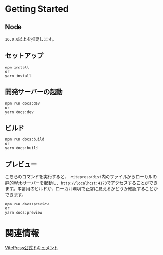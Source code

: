 # Getting Started

## Node
`16.0.0`以上を推奨します。

## セットアップ
```
npm install
or
yarn install
```

## 開発サーバーの起動
```
npm run docs:dev
or
yarn docs:dev
```

## ビルド
```
npm run docs:build
or
yarn docs:build
```

## プレビュー
こちらのコマンドを実行すると、`.vitepress/dist`内のファイルからローカルの静的Webサーバーを起動し、`http://localhost:4173`でアクセスすることができます。本番用のビルドが、ローカル環境で正常に見えるかどうか確認することができます。
```
npm run docs:preview
or
yarn docs:preview
```

# 関連情報
[VitePress公式ドキュメント](https://vitepress.vuejs.org/)
